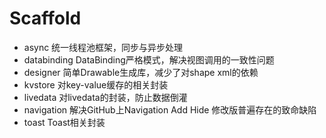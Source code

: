 # Scaffold

- async 统一线程池框架，同步与异步处理
- databinding DataBinding严格模式，解决视图调用的一致性问题
- designer 简单Drawable生成库，减少了对shape xml的依赖
- kvstore 对key-value缓存的相关封装
- livedata 对livedata的封装，防止数据倒灌
- navigation 解决GitHub上Navigation Add Hide 修改版普遍存在的致命缺陷
- toast Toast相关封装